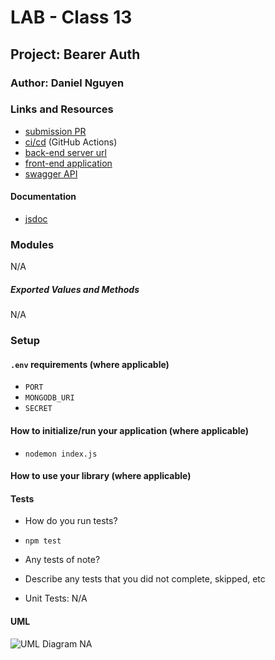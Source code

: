 # LAB - Class 13

## Project: Bearer Auth

### Author: Daniel Nguyen

### Links and Resources

- [submission PR](https://github.com/daniel-nguyen-401-advanced-javascript/lab-10/pull/4)
- [ci/cd](https://github.com/daniel-nguyen-401-advanced-javascript/lab-10/actions) (GitHub Actions)
- [back-end server url](https://bearer-auth-lab-401.herokuapp.com)
- [front-end application](NA)
- [swagger API](https://bearer-auth-lab-401.herokuapp.com/api-docs)

#### Documentation
- [jsdoc](http://localhost:3000/api-docs)

### Modules
N/A

##### Exported Values and Methods
N/A

### Setup

#### `.env` requirements (where applicable)
- `PORT`
- `MONGODB_URI`
- `SECRET`

#### How to initialize/run your application (where applicable)
- `nodemon index.js`

#### How to use your library (where applicable)


#### Tests

- How do you run tests? 
* `npm test`

- Any tests of note?

- Describe any tests that you did not complete, skipped, etc 

- Unit Tests: N/A

#### UML

![UML Diagram]() NA
